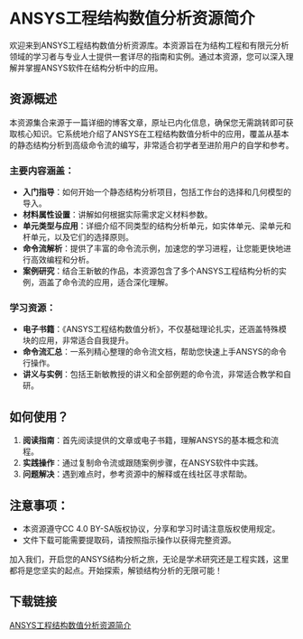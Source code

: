 # ANSYS工程结构数值分析资源简介

欢迎来到ANSYS工程结构数值分析资源库。本资源旨在为结构工程和有限元分析领域的学习者与专业人士提供一套详尽的指南和实例。通过本资源，您可以深入理解并掌握ANSYS软件在结构分析中的应用。

## 资源概述

本资源集合来源于一篇详细的博客文章，原址已内化信息，确保您无需跳转即可获取核心知识。它系统地介绍了ANSYS在工程结构数值分析中的应用，覆盖从基本的静态结构分析到高级命令流的编写，非常适合初学者至进阶用户的自学和参考。

### 主要内容涵盖：

- **入门指导**：如何开始一个静态结构分析项目，包括工作台的选择和几何模型的导入。
- **材料属性设置**：讲解如何根据实际需求定义材料参数。
- **单元类型与应用**：详细介绍不同类型的结构分析单元，如实体单元、梁单元和杆单元，以及它们的选择原则。
- **命令流解析**：提供了丰富的命令流示例，加速您的学习进程，让您能更快地进行高效编程和分析。
- **案例研究**：结合王新敏的作品，本资源包含了多个ANSYS工程结构分析的实例，涵盖了命令流的应用，适合深化理解。

### 学习资源：

- **电子书籍**：《ANSYS工程结构数值分析》，不仅基础理论扎实，还涵盖特殊模块的应用，非常适合自我提升。
- **命令流汇总**：一系列精心整理的命令流文档，帮助您快速上手ANSYS的命令行操作。
- **讲义与实例**：包括王新敏教授的讲义和全部例题的命令流，非常适合教学和自研。

## 如何使用？

1. **阅读指南**：首先阅读提供的文章或电子书籍，理解ANSYS的基本概念和流程。
2. **实践操作**：通过复制命令流或跟随案例步骤，在ANSYS软件中实践。
3. **问题解决**：遇到难点时，参考资源中的解释或在线社区寻求帮助。

## 注意事项：

- 本资源遵守CC 4.0 BY-SA版权协议，分享和学习时请注意版权使用规定。
- 文件下载可能需要提取码，请按照指示操作以获得完整资源。

加入我们，开启您的ANSYS结构分析之旅，无论是学术研究还是工程实践，这里都将是您坚实的起点。开始探索，解锁结构分析的无限可能！

## 下载链接

[ANSYS工程结构数值分析资源简介](https://pan.quark.cn/s/f5ad5384581f)